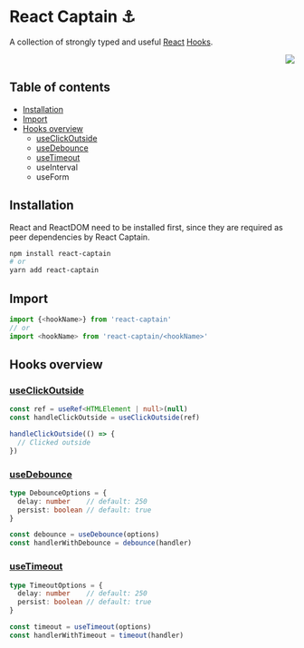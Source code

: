 # React Captain :anchor:
A collection of strongly typed and useful [React](https://reactjs.org/) [Hooks](https://reactjs.org/docs/hooks-intro.html).

<p align="right">
  <a href="https://react-captain.soywod.me">
    <img src="https://github.com/storybooks/brand/blob/master/badge/badge-storybook.svg" />
  </a>
</p>

## Table of contents

  - [Installation](#installation)
  - [Import](#import)
  - [Hooks overview](#hooks-overview)
    - [useClickOutside](#useclickoutside)
    - [useDebounce](#usedebounce)
    - [useTimeout](#usetimeout)
    - useInterval
    - useForm

## Installation

React and ReactDOM need to be installed first, since they are required as peer
dependencies by React Captain.

```bash
npm install react-captain
# or
yarn add react-captain
```

## Import

```typescript
import {<hookName>} from 'react-captain'
// or
import <hookName> from 'react-captain/<hookName>'
```

## Hooks overview
### [useClickOutside](https://github.com/soywod/react-captain/tree/master/lib/useClickOutside)

```typescript
const ref = useRef<HTMLElement | null>(null)
const handleClickOutside = useClickOutside(ref)

handleClickOutside(() => {
  // Clicked outside
})
```
### [useDebounce](https://github.com/soywod/react-captain/tree/master/lib/useDebounce)

```typescript
type DebounceOptions = {
  delay: number    // default: 250
  persist: boolean // default: true
}

const debounce = useDebounce(options)
const handlerWithDebounce = debounce(handler)
```

### [useTimeout](https://github.com/soywod/react-captain/tree/master/lib/useTimeout)

```typescript
type TimeoutOptions = {
  delay: number    // default: 250
  persist: boolean // default: true
}

const timeout = useTimeout(options)
const handlerWithTimeout = timeout(handler)
```
